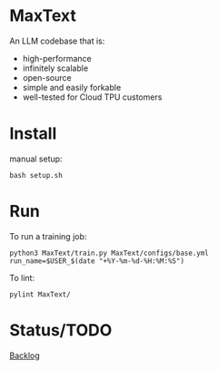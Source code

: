 MaxText
======

An LLM codebase that is:
* high-performance
* infinitely scalable
* open-source
* simple and easily forkable
* well-tested
for Cloud TPU customers

Install
========
manual setup:

```
bash setup.sh
```

Run
====
To run a training job:
```
python3 MaxText/train.py MaxText/configs/base.yml run_name=$USER_$(date "+%Y-%m-%d-%H:%M:%S")
```

To lint:
```
pylint MaxText/
```


Status/TODO
======
[Backlog](http://go/maxtext-backlog)
